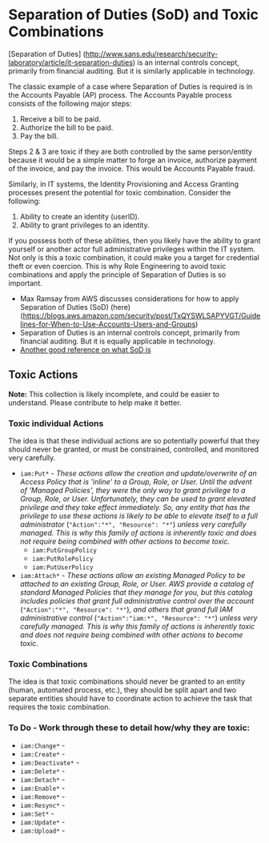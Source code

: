 # Separation of Duties (SoD) and Toxic Combinations

[Separation of Duties] (http://www.sans.edu/research/security-laboratory/article/it-separation-duties) is an internal controls concept, primarily from financial auditing.  But it is similarly applicable in technology.

The classic example of a case where Separation of Duties is required is in the Accounts Payable (AP) process.  The Accounts Payable process consists of the following major steps:
1. Receive a bill to be paid.
2. Authorize the bill to be paid.
3. Pay the bill.

Steps 2 & 3 are toxic if they are both controlled by the same person/entity because it would be a simple matter to forge an invoice, authorize payment of the invoice, and pay the invoice.  This would be Accounts Payable fraud.

Similarly, in IT systems, the Identity Provisioning and Access Granting processes present the potential for toxic combination.  Consider the following:
1. Ability to create an identity (userID).
2. Ability to grant privileges to an identity.

If you possess both of these abilities, then you likely have the ability to grant yourself or another actor full administrative privileges within the IT system.  Not only is this a toxic combination, it could make you a target for credential theft or even coercion.  This is why Role Engineering to avoid toxic combinations and apply the principle of Separation of Duties is so important.


   * Max Ramsay from AWS discusses considerations for how to apply Separation of Duties (SoD) (here)(https://blogs.aws.amazon.com/security/post/TxQYSWLSAPYVGT/Guidelines-for-When-to-Use-Accounts-Users-and-Groups)
   * Separation of Duties is an internal controls concept, primarily from financial auditing.  But it is equally applicable in technology.
   * [Another good reference on what SoD is](http://szabo.best.vwh.net/separationofduties.html)


## Toxic Actions

**Note:** This collection is likely incomplete, and could be easier to understand.  Please contribute to help make it better.

### Toxic individual Actions

The idea is that these individual actions are so potentially powerful that they should never be granted, or must be constrained, controlled, and monitored very carefully.

* `iam:Put*` - _These actions allow the creation and update/overwrite of an Access Policy that is 'inline' to a Group, Role, or User.  Until the advent of 'Managed Policies', they were the only way to grant privilege to a Group, Role, or User.  Unfortunately, they can be used to grant elevated privilege and they take effect immediately.  So, any entity that has the privilege to use these actions is likely to be able to elevate itself to a full administrator_ (`"Action":"*", "Resource": "*"`) _unless very carefully managed.  This is why this family of actions is inherently toxic and does not require being combined with other actions to become toxic._
  * `iam:PutGroupPolicy`
  * `iam:PutRolePolicy`
  * `iam:PutUserPolicy`
* `iam:Attach*` - _These actions allow an existing Managed Policy to be attached to an existing Group, Role, or User.  AWS provide a catalog of standard Managed Policies that they manage for you, but this catalog includes policies that grant full administrative control over the account_ (`"Action":"*", "Resource": "*"`)_, and others that grand full IAM administrative control_ (`"Action":"iam:*", "Resource": "*"`) _unless very carefully managed.  This is why this family of actions is inherently toxic and does not require being combined with other actions to become toxic._



### Toxic Combinations

The idea is that toxic combinations should never be granted to an entity (human, automated process, etc.), they should be split apart and two separate entities should have to coordinate action to achieve the task that requires the toxic combination.

### To Do - Work through these to detail how/why they are toxic:
* `iam:Change*` -
* `iam:Create*` -
* `iam:Deactivate*` -
* `iam:Delete*` -
* `iam:Detach*` -
* `iam:Enable*` -
* `iam:Remove*` -
* `iam:Resync*` -
* `iam:Set*` -
* `iam:Update*` -
* `iam:Upload*` -
